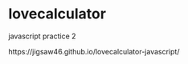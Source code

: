 <h1 align="centre"> lovecalculator </h1>
javascript practice 2
<P>https://jigsaw46.github.io/lovecalculator-javascript/<p/>
